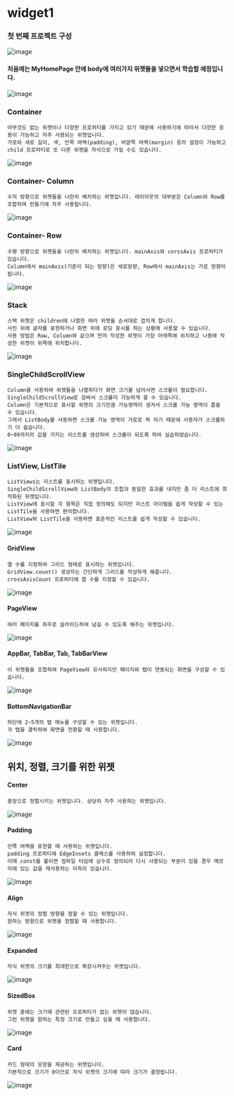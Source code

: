 # widget1

### 첫 번째 프로젝트 구성

![image](https://user-images.githubusercontent.com/58906858/209752405-c36e13b4-95db-4cec-86fd-550964e6e56d.png)

#### 처음에는 MyHomePage 안에 body에 여러가지 위젯들을 넣으면서 학습할 예정입니다.

![image](https://user-images.githubusercontent.com/58906858/209752709-cce172c2-c8c6-4c6b-8287-864469369074.png)


### Container 

```
아무것도 없는 위젯이나 다양한 프로퍼티를 가지고 있기 때문에 사용하기에 따라서 다양한 응용이 가능하고 자주 사용되는 위젯입니다.
가로와 세로 길이, 색, 안쪽 여백(padding), 바깥쪽 여백(margin) 등의 설정이 가능하고 child 프로퍼티로 또 다른 위젯을 자식으로 가질 수도 있습니다.
```

![image](https://user-images.githubusercontent.com/58906858/209753144-c50ea46f-0856-421d-8335-3983e30817b5.png)

### Container- Column

```
수직 방향으로 위젯들을 나란히 배치하는 위젯입니다. 레이아웃의 대부분은 Column와 Row를 조합하여 만들기에 자주 사용됩니다.
```
![image](https://user-images.githubusercontent.com/58906858/209753826-40cb9142-bcc3-47b4-a1fc-b1aff2d4f190.png)

### Container- Row

```
수평 방향으로 위젯들을 나란히 배치하는 위젯입니다. mainAxis와 corssAxis 프로퍼티가 있습니다.
Column에서 mainAxis(기준이 되는 방향)은 세로방향, Row에서 mainAxis는 가로 방향이 됩니다.
```
![image](https://user-images.githubusercontent.com/58906858/209754397-fe4a25dc-5c8a-4835-8dd9-bfb3567126a5.png)

### Stack

```
스택 위젯은 children에 나열한 여러 위젯을 순서대로 겹치게 합니다. 
사진 위에 글자를 표현하거나 화면 위에 로딩 표시를 하는 상황에 사용할 수 있습니다.
사용 방법은 Row, Column와 같으며 먼저 작성한 위젯이 가장 아래쪽에 위치하고 나중에 작성한 위젯이 위쪽에 위치합니다.
```
![image](https://user-images.githubusercontent.com/58906858/209897869-46c2c066-ebfe-4d6f-a336-b556ea611071.png)

### SingleChildScrollView

```
Column을 사용하여 위젯들을 나열하다가 화면 크기를 넘어서면 스크롤이 필요합니다.
SingleChildScrollView로 감싸서 스크롤이 가능하게 할 수 있습니다.
Column은 기본적으로 표시할 위젯의 크기만큼 가능영역이 생겨서 스크롤 가능 영역이 좁을 수 있습니다.
그래서 ListBody를 사용하면 스크롤 가능 영역이 가로로 꽉 차기 때문에 사용자가 스크롤하기 더 쉽습니다.
0~99까지의 값을 가지는 리스트를 생성하여 스크롤이 되도록 하여 실습하였습니다.
```
![image](https://user-images.githubusercontent.com/58906858/209899331-7b1838fa-1589-402d-a6c2-8d8a6b159247.png)

### ListView, ListTile

```
ListViews는 리스트를 표시하는 위젯입니다.
SingleChildScrollView와 ListBody의 조합과 동일한 효과를 내지만 좀 더 리스트에 최적화된 위젯입니다.
ListView에 표시할 각 항목은 직접 정의해도 되지만 리스트 아이템을 쉽게 작성할 수 있는 ListTile을 사용하면 편리합니다.
ListView와 ListTile을 사용하면 표준적인 리스트를 쉽게 작성할 수 있습니다.
```
![image](https://user-images.githubusercontent.com/58906858/209900734-974afacc-9df9-4135-9387-3a42a9af4695.png)

#### GridView

```
열 수를 지정하여 그리드 형태로 표시하는 위젯입니다.
GridView.count() 생성자는 간단하게 그리드를 작성하게 해줍니다.
crossAxisCount 프로퍼티에 열 수를 지정할 수 있습니다.
```
![image](https://user-images.githubusercontent.com/58906858/209901017-81db7bf9-6620-41cd-94cb-3ff50e9c6bd5.png)

#### PageView
```
여러 페이지를 좌우로 슬라이드하여 넘길 수 있도록 해주는 위젯입니다.
```
![image](https://user-images.githubusercontent.com/58906858/209901256-aeb379df-14a3-4d2a-9470-35d2ac4d6dfe.png)

#### AppBar, TabBar, Tab, TabBarView

```
이 위젯들을 조합하여 PageView와 유사하지만 페이지와 탭이 연동되는 화면을 구성할 수 있습니다.
```
![image](https://user-images.githubusercontent.com/58906858/209902848-6ef3479a-8f6a-4a00-b9d4-e636a418c7ca.png)

#### BottomNavigationBar
```
하단에 2~5개의 탭 메뉴를 구성할 수 있는 위젯입니다.
각 탭을 클릭하여 화면을 전환할 때 사용합니다.
```
![image](https://user-images.githubusercontent.com/58906858/209903354-76810b4c-0637-4a2f-a8d7-adeb77f77901.png)

## 위치, 정렬, 크기를 위한 위젯

#### Center
```
중앙으로 정렬시키는 위젯입니다. 상당히 자주 사용하는 위젯입니다.
```
![image](https://user-images.githubusercontent.com/58906858/209903565-bed921aa-0b47-4b2c-a44e-7db93cd367ab.png)

#### Padding

```
안쪽 여백을 표현할 때 사용하는 위젯입니다.
padding 프로퍼티에 EdgeInsets 클래스를 사용하여 설정합니다.
이때 const를 붙이면 컴파일 타임에 상수로 정의되어 다시 사용되는 부분이 있을 경우 메모리에 있는 값을 재사용하는 이득이 있습니다.
```
![image](https://user-images.githubusercontent.com/58906858/209903978-b4b78f63-c5fa-492a-91bc-4dc956df4880.png)

#### Align

```
자식 위젯의 정렬 방향을 정할 수 있는 위젯입니다.
원하는 방향으로 위젯을 정렬할 때 사용합니다.
```
![image](https://user-images.githubusercontent.com/58906858/209904185-2e160dfc-7cd0-4264-bdb9-97928ec05c54.png)

#### Expanded

```
자식 위젯의 크기를 최대한으로 확장시켜주는 위젯입니다.
```
![image](https://user-images.githubusercontent.com/58906858/209904396-7ce5a700-f9aa-418f-a22a-ccd5acdf5e90.png)

#### SizedBox

```
위젯 중에는 크기에 관련된 프로퍼티가 없는 위젯이 많습니다.
그런 위젯을 원하는 특정 크기로 만들고 싶을 때 사용합니다.
```
![image](https://user-images.githubusercontent.com/58906858/209904558-4cf5f2dc-fd0f-460d-8091-0c1187efc219.png)

#### Card

```
카드 형태의 모양을 제공하는 위젯입니다.
기본적으로 크기가 0이므로 자식 위젯의 크기에 따라 크기가 결정됩니다.
```
![image](https://user-images.githubusercontent.com/58906858/209904719-7061cde0-b6ce-4a4d-b31c-bd378f5cdcb1.png)
